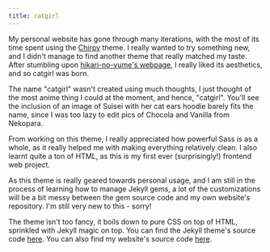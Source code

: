 ```yaml
---
title: catgirl
---
```


My personal website has gone through many iterations, with the most of its time spent using the [Chirpy](https://github.com/cotes2020/jekyll-theme-chirpy) theme. I really wanted to try something new, and I didn't manage to find another theme that really matched my taste. After stumbling upon [hikari-no-yume's webpage](https://hikari.noyu.me/), I really liked its aesthetics, and so catgirl was born.

The name "catgirl" wasn't created using much thoughts, I just thought of the most anime thing I could at the moment, and hence, "catgirl". You'll see the inclusion of an image of Suisei with her cat ears hoodie barely fits the name, since I was too lazy to edit pics of Chocola and Vanilla from Nekopara.

From working on this theme, I really appreciated how powerful Sass is as a whole, as it really helped me with making everything relatively clean. I also learnt quite a ton of HTML, as this is my first ever (surprisingly!) frontend web project.

As this theme is really geared towards personal usage, and I am still in the process of learning how to manage Jekyll gems, a lot of the customizations will be a bit messy between the gem source code and my own website's repository. I'm still very new to this - sorry!

The theme isn't too fancy, it boils down to pure CSS on top of HTML, sprinkled with Jekyll magic on top. You can find the Jekyll theme's source code [here](https://github.com/j1nxie/catgirl). You can also find my website's source code [here](https://github.com/j1nxie/j1nxie.github.io).
